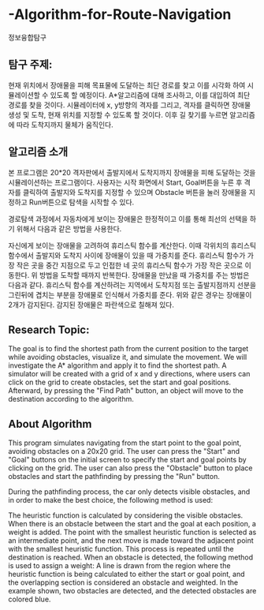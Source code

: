 # -Algorithm-for-Route-Navigation
정보융합탐구

## 탐구 주제:
현재 위치에서 장애물을 피해 목표물에 도달하는 최단 경로를 찾고 이를 시각화 하여 시뮬레이션할 수 있도록 할 예정이다. A*알고리즘에 대해 조사하고, 이를 대입하여 최단 경로를 찾을 것이다. 시뮬레이터에 x, y방향의 격자를 그리고, 격자를 클릭하면 장애물 생성 및 도착, 현재 위치를 지정할 수 있도록 할 것이다. 이후 길 찾기를 누르면 알고리즘에 따라 도착지까지 물체가 움직인다. 

## 알고리즘 소개
본 프로그램은 20*20 격자판에서 출발지에서 도착지까지 장애물을 피해 도달하는 것을 시뮬레이션하는 프로그램이다. 사용자는 시작 화면에서 Start, Goal버튼을 누른 후 격자를 클릭하여 출발지와 도착지를 지정할 수 있으며 Obstacle 버튼을 눌러 장애물을 지정하고 Run버튼으로 탐색을 시작할 수 있다. 

경로탐색 과정에서 자동차에게 보이는 장애물은 한정적이고 이를 통해 최선의 선택을 하기 위해서 다음과 같은 방법을 사용한다. 

자신에게 보이는 장애물을 고려하여 휴리스틱 함수를 계산한다. 이때 각위치의 휴리스틱 함수에서 출발지와 도착지 사이에 장애물이 있을 때 가중치를 준다.
휴리스틱 함수가 가장 작은 곳을 중간 지점으로 두고 인접한 네 곳의 휴리스틱 함수가 가장 작은 곳으로 이동한다. 
위 방법을 도착할 때까지 반복한다. 장애물을 만났을 때 가중치를 주는 방법은 다음과 같다. 
휴리스틱 함수를 계산하려는 지역에서 도착지점 또는 출발지점까지 선분을 그린뒤에 겹치는 부분을 장애물로 인식해서 가중치를 준다. 위와 같은 경우는 장애물이 2개가 감지된다. 감지된 장애물은 파란색으로 칠해져 있다. 


## Research Topic: 
The goal is to find the shortest path from the current position to the target while avoiding obstacles, visualize it, and simulate the movement. We will investigate the A* algorithm and apply it to find the shortest path. A simulator will be created with a grid of x and y directions, where users can click on the grid to create obstacles, set the start and goal positions. Afterward, by pressing the "Find Path" button, an object will move to the destination according to the algorithm.

## About Algorithm
This program simulates navigating from the start point to the goal point, avoiding obstacles on a 20x20 grid. The user can press the "Start" and "Goal" buttons on the initial screen to specify the start and goal points by clicking on the grid. The user can also press the "Obstacle" button to place obstacles and start the pathfinding by pressing the "Run" button.

During the pathfinding process, the car only detects visible obstacles, and in order to make the best choice, the following method is used:

The heuristic function is calculated by considering the visible obstacles. When there is an obstacle between the start and the goal at each position, a weight is added.
The point with the smallest heuristic function is selected as an intermediate point, and the next move is made toward the adjacent point with the smallest heuristic function.
This process is repeated until the destination is reached.
When an obstacle is detected, the following method is used to assign a weight: A line is drawn from the region where the heuristic function is being calculated to either the start or goal point, and the overlapping section is considered an obstacle and weighted. In the example shown, two obstacles are detected, and the detected obstacles are colored blue.
